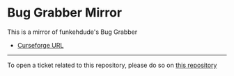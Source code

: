 # Bug Grabber Mirror

This is a mirror of funkehdude's Bug Grabber

- [Curseforge URL](https://www.curseforge.com/wow/addons/bug-grabber)

----

To open a ticket related to this repository, please do so on [this repository](https://github.com/curseforge-mirror/.github)